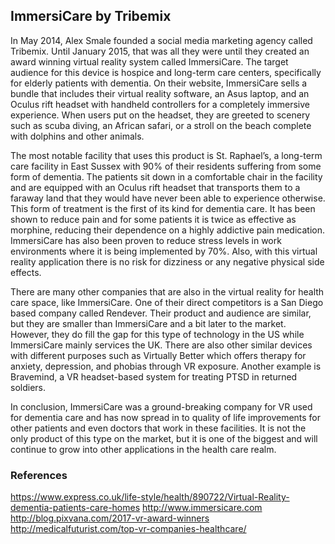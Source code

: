 ## ImmersiCare by Tribemix
  In May 2014, Alex Smale founded a social media marketing agency called Tribemix. Until January 2015, that was all they were until they created an award winning virtual reality system called ImmersiCare. The target audience for this device is hospice and long-term care centers, specifically for elderly patients with dementia. On their website, ImmersiCare sells a bundle that includes their virtual reality software, an Asus laptop, and an Oculus rift headset with handheld controllers for a completely immersive experience. When users put on the headset, they are greeted to scenery such as scuba diving, an African safari, or a stroll on the beach complete with dolphins and other animals.

  The most notable facility that uses this product is St. Raphael’s, a long-term care facility in East Sussex with 90% of their residents suffering from some form of dementia. The patients sit down in a comfortable chair in the facility and are equipped with an Oculus rift headset that transports them to a faraway land that they would have never been able to experience otherwise. This form of treatment is the first of its kind for dementia care. It has been shown to reduce pain and for some patients it is twice as effective as morphine, reducing their dependence on a highly addictive pain medication. ImmersiCare has also been proven to reduce stress levels in work environments where it is being implemented by 70%. Also, with this virtual reality application there is no risk for dizziness or any negative physical side effects.
  
  There are many other companies that are also in the virtual reality for health care space, like ImmersiCare. One of their direct competitors is a San Diego based company called Rendever. Their product and audience are similar, but they are smaller than ImmersiCare and a bit later to the market. However, they do fill the gap for this type of technology in the US while ImmersiCare mainly services the UK. There are also other similar devices with different purposes such as Virtually Better which offers therapy for anxiety, depression, and phobias through VR exposure. Another example is Bravemind, a VR headset-based system for treating PTSD in returned soldiers.

  In conclusion, ImmersiCare was a ground-breaking company for VR used for dementia care and has now spread in to quality of life improvements for other patients and even doctors that work in these facilities. It is not the only product of this type on the market, but it is one of the biggest and will continue to grow into other applications in the health care realm.

### References
https://www.express.co.uk/life-style/health/890722/Virtual-Reality-dementia-patients-care-homes
http://www.immersicare.com
http://blog.pixvana.com/2017-vr-award-winners 
http://medicalfuturist.com/top-vr-companies-healthcare/ 
